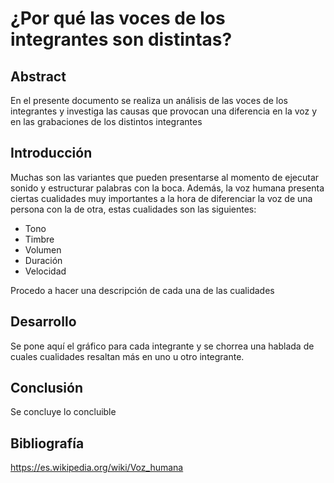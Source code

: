 # ¿Por qué las voces de los integrantes son distintas?
## Abstract
En el presente documento se realiza un análisis de las voces de los integrantes y investiga las causas que provocan una diferencia en la voz y en las grabaciones de los distintos integrantes
## Introducción
Muchas son las variantes que pueden presentarse al momento de ejecutar sonido y estructurar palabras con la boca. Además, la voz humana presenta ciertas cualidades muy importantes a la hora de diferenciar la voz de una persona con la de otra, estas cualidades son las siguientes:
- Tono
- Timbre
- Volumen
- Duración
- Velocidad

Procedo a hacer una descripción de cada una de las cualidades
## Desarrollo
Se pone aquí el gráfico para cada integrante y se chorrea una hablada de cuales cualidades resaltan más en uno u otro integrante.
## Conclusión
Se concluye lo concluible
## Bibliografía
https://es.wikipedia.org/wiki/Voz_humana
